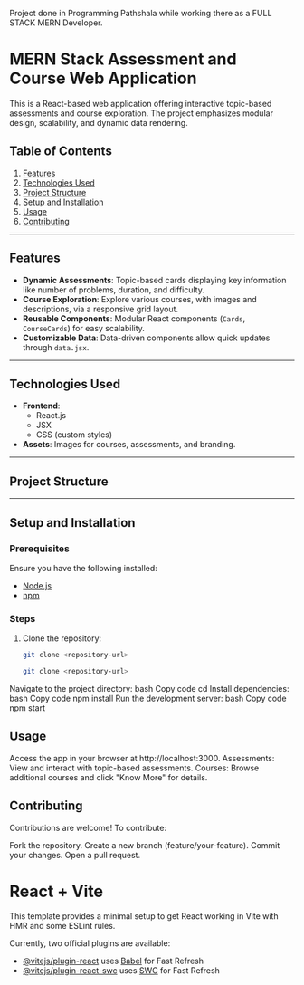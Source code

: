 Project done in Programming Pathshala while working there as a FULL STACK MERN Developer.
# MERN Stack Assessment and Course Web Application

This is a React-based web application offering interactive topic-based assessments and course exploration. The project emphasizes modular design, scalability, and dynamic data rendering.

## Table of Contents
1. [Features](#features)
2. [Technologies Used](#technologies-used)
3. [Project Structure](#project-structure)
4. [Setup and Installation](#setup-and-installation)
5. [Usage](#usage)
6. [Contributing](#contributing)


---

## Features
- **Dynamic Assessments**: Topic-based cards displaying key information like number of problems, duration, and difficulty.
- **Course Exploration**: Explore various courses, with images and descriptions, via a responsive grid layout.
- **Reusable Components**: Modular React components (`Cards`, `CourseCards`) for easy scalability.
- **Customizable Data**: Data-driven components allow quick updates through `data.jsx`.

---

## Technologies Used
- **Frontend**:
  - React.js
  - JSX
  - CSS (custom styles)
- **Assets**: Images for courses, assessments, and branding.

---

## Project Structure

---

## Setup and Installation

### Prerequisites
Ensure you have the following installed:
- [Node.js](https://nodejs.org/)
- [npm](https://www.npmjs.com/)

### Steps
1. Clone the repository:
   ```bash
   git clone <repository-url>

   git clone <repository-url>
Navigate to the project directory:
bash
Copy code
cd <project-folder>
Install dependencies:
bash
Copy code
npm install
Run the development server:
bash
Copy code
npm start

## Usage
Access the app in your browser at http://localhost:3000.
Assessments: View and interact with topic-based assessments.
Courses: Browse additional courses and click "Know More" for details.

## Contributing
Contributions are welcome! To contribute:

Fork the repository.
Create a new branch (feature/your-feature).
Commit your changes.
Open a pull request.

# React + Vite

This template provides a minimal setup to get React working in Vite with HMR and some ESLint rules.

Currently, two official plugins are available:

- [@vitejs/plugin-react](https://github.com/vitejs/vite-plugin-react/blob/main/packages/plugin-react/README.md) uses [Babel](https://babeljs.io/) for Fast Refresh
- [@vitejs/plugin-react-swc](https://github.com/vitejs/vite-plugin-react-swc) uses [SWC](https://swc.rs/) for Fast Refresh
